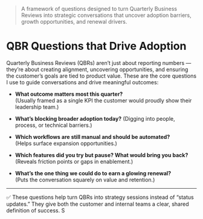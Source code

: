 > A framework of questions designed to turn Quarterly Business Reviews into strategic conversations that uncover adoption barriers, growth opportunities, and renewal drivers.




# QBR Questions that Drive Adoption
Quarterly Business Reviews (QBRs) aren’t just about reporting numbers — they’re about creating alignment, uncovering opportunities, and ensuring the customer’s goals are tied to product value. These are the core questions I use to guide conversations and drive meaningful outcomes:

- **What outcome matters most this quarter?**  
  (Usually framed as a single KPI the customer would proudly show their leadership team.)

- **What’s blocking broader adoption today?**
  (Digging into people, process, or technical barriers.)

- **Which workflows are still manual and should be automated?**  
  (Helps surface expansion opportunities.)

- **Which features did you try but pause? What would bring you back?**  
  (Reveals friction points or gaps in enablement.)

- **What’s the one thing we could do to earn a glowing renewal?**  
  (Puts the conversation squarely on value and retention.)

---

✅ These questions help turn QBRs into strategy sessions instead of “status updates.” They give both the customer and internal teams a clear, shared definition of success.
S
